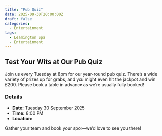 ```yaml
---
title: "Pub Quiz"
date: 2025-09-30T20:00:00Z
draft: false
categories:
  - Entertainment
tags:
  - Leamington Spa
  - Entertainment
---
```


## Test Your Wits at Our Pub Quiz

Join us every Tuesday at 8pm for our year-round pub quiz. There’s a wide variety of prizes up for grabs, and you might even hit the jackpot and win £200. Please book a table in advance as we’re usually fully booked!

### Details
- **Date:** Tuesday 30 September 2025
- **Time:** 8:00 PM
- **Location:**

Gather your team and book your spot—we’d love to see you there!